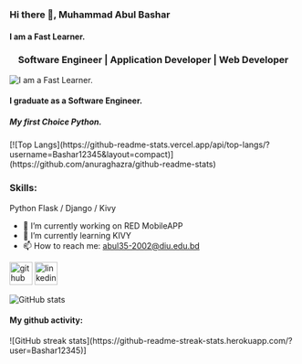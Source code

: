 ### Hi there 👋, Muhammad Abul Bashar
#### I am a Fast Learner.
<h3 align="center">Software Engineer | Application Developer | Web Developer  </h3>

![I am a Fast Learner.](https://media-exp1.licdn.com/dms/image/C4E16AQFPsiDX1lYYpg/profile-displaybackgroundimage-shrink_200_800/0/1647368154289?e=1654128000&v=beta&t=1kCw_6b4SR0ddRc0eo9JjL0iY1ItZpL77WkOQ46oBwI)

<h4>I graduate as a Software Engineer.</h4>
<h5>My first Choice Python.</h5>
[![Top Langs](https://github-readme-stats.vercel.app/api/top-langs/?username=Bashar12345&layout=compact)](https://github.com/anuraghazra/github-readme-stats)

<h3 align="left">Skills:</h3>
 Python Flask / Django / Kivy

- 🔭 I’m currently working on RED MobileAPP 
- 🌱 I’m currently learning KIVY 
- 📫 How to reach me: abul35-2002@diu.edu.bd 


[<img src='https://cdn.jsdelivr.net/npm/simple-icons@3.0.1/icons/github.svg' alt='github' height='40'>](https://github.com/Bashar12345)  [<img src='https://cdn.jsdelivr.net/npm/simple-icons@3.0.1/icons/linkedin.svg' alt='linkedin' height='40'>](https://www.linkedin.com/in/linkedin.com/in/muhammad-bashar-915648229/)  

![GitHub stats](https://github-readme-stats.vercel.app/api?username=Bashar12345&show_icons=true)

<h4>My github activity:</h4>
![GitHub streak stats](https://github-readme-streak-stats.herokuapp.com/?user=Bashar12345)]

